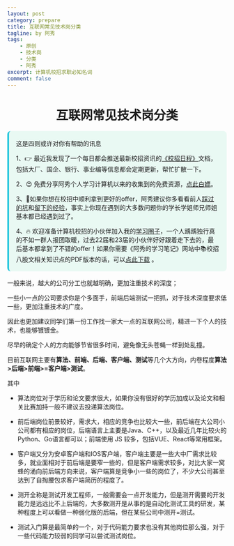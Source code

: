 ```yaml
---
layout: post
category: prepare
title: 互联网常见技术岗分类
tagline: by 阿秀
tags:
    - 原创
    - 技术岗
    - 分类
    - 阿秀
excerpt: 计算机校招求职必知名词
comment: false
---
```


<h1 align="center">互联网常见技术岗分类</h1>

<div style="border-color: #24C6DC;
            background-color: #e9f9f3;         
            margin: 1rem 0;
        padding: .25rem 1rem;
        border-left-width: .3rem;
        border-left-style: solid;
        border-radius: .5rem;
        color: inherit;">
  <p>这是四则或许对你有帮助的讯息</p>
  <p>1、👉 最近我发现了一个每日都会推送最新校招资讯的<a style="text-decoration: underline" href="https://flowus.cn/ee50d5eb-3cd5-4f74-880e-95b215dd4ff2" target="_blank">《校招日程》</a>文档，包括大厂、国企、银行、事业编等信息都会定期更新，帮忙扩散一下。</p>  
  <p>2、😍
    免费分享阿秀个人学习计算机以来的收集到的免费资源，<a style="text-decoration: underline" href="/notes/07-resources/01-free/01-introduce.html" target="_blank">点此白嫖</a>。
  </p>
  <p>3、🚀如果你想在校招中顺利拿到更好的offer，阿秀建议你多看看前人<a style="text-decoration: underline" href="https://www.yuque.com/tuobaaxiu/httmmc/npg1k81zeq4wfpyz" target="_blank">踩过的坑</a>和<a style="text-decoration: underline"  target="_blank" href="https://www.yuque.com/tuobaaxiu/httmmc/gge9ppd0mbu2d3dp">留下的经验</a>，事实上你现在遇到的大多数问题你的学长学姐师兄师姐基本都已经遇到过了。
  </p>
  <p>4、🔥 欢迎准备计算机校招的小伙伴加入我的<a  style="text-decoration: underline" href="https://www.yuque.com/tuobaaxiu/httmmc/xg0otqvc17wfx4u9" target="_blank">学习圈子</a>，一个人踽踽独行真的不如一群人报团取暖，过去22届和23届的小伙伴好好跟着走下去的，最后基本都拿到了不错的offer！如果你需要《阿秀的学习笔记》网站中📚︎校招八股文相关知识点的PDF版本的话，可以<a style="text-decoration: underline" href="/notes/08-other/02-question.html#_5、如何下载阿秀的学习笔记内容pdf版本" target="_blank">点此下载</a> 。</p>   </div>

一般来说，越大的公司分工也就越明确，更加注重技术的深度；

一些小一点的公司要求你是个多面手，前端后端测试一把抓，对于技术深度要求低一些，更加注重技术的广度。



因此也更加建议同学们第一份工作找一家大一点的互联网公司，精进一下个人的技术，也能够镀镀金。



尽早的确定个人的方向能够节省很多时间，避免像无头苍蝇一样到处乱撞。



目前互联网主要有**算法、前端、后端、客户端、测试**等几个大方向，内卷程度**算法>后端>前端>=客户端>测试**。

其中

- 算法岗位对于学历和论文要求很大，如果你没有很好的学历加成以及论文和相关比赛加持一般不建议去投递算法岗位。

- 前后端岗位前景较好，需求大，相应的竞争也比较大一些，前后端在大公司小公司都有相应的岗位，后端语言上主要是Java、C++，以及最近几年比较火的 Python、Go语言都可以；前端使用 JS 较多，包括VUE、React等常用框架。

- 客户端又分为安卓客户端和IOS客户端，客户端主要是一些大中厂需求比较多，就业面相对于前后端是要窄一些的，但是客户端需求较多，对比大家一窝蜂的涌向前后端方向来说，客户端算是竞争小一些的岗位了，不少大公司甚至达到了自掏腰包求客户端简历的程度了。
- 测开全称是测试开发工程师，一般需要会一点开发能力，但是测开需要的开发能力是远远比不上后端的，大多数测开是从事的是自动化测试工具的研发，某种程度上可以看做一种弱化版的后端，但在某些公司中测开=测试。

- 测试入门算是最简单的一个，对于代码能力要求也没有其他岗位那么强，对于一些代码能力较弱的同学可以尝试测试岗位。

<p id="求职术语科普"></p>

